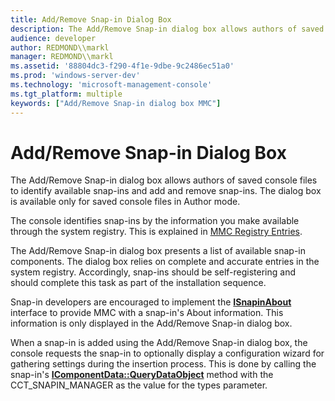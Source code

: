 ```yaml
---
title: Add/Remove Snap-in Dialog Box
description: The Add/Remove Snap-in dialog box allows authors of saved console files to identify available snap-ins and add and remove snap-ins. The dialog box is available only for saved console files in Author mode.
audience: developer
author: REDMOND\\markl
manager: REDMOND\\markl
ms.assetid: '88804dc3-f290-4f1e-9dbe-9c2486ec51a0'
ms.prod: 'windows-server-dev'
ms.technology: 'microsoft-management-console'
ms.tgt_platform: multiple
keywords: ["Add/Remove Snap-in dialog box MMC"]
---
```


# Add/Remove Snap-in Dialog Box

The Add/Remove Snap-in dialog box allows authors of saved console files to identify available snap-ins and add and remove snap-ins. The dialog box is available only for saved console files in Author mode.

The console identifies snap-ins by the information you make available through the system registry. This is explained in [MMC Registry Entries](mmc-registry-entries.md).

The Add/Remove Snap-in dialog box presents a list of available snap-in components. The dialog box relies on complete and accurate entries in the system registry. Accordingly, snap-ins should be self-registering and should complete this task as part of the installation sequence.

Snap-in developers are encouraged to implement the [**ISnapinAbout**](isnapinabout.md) interface to provide MMC with a snap-in's About information. This information is only displayed in the Add/Remove Snap-in dialog box.

When a snap-in is added using the Add/Remove Snap-in dialog box, the console requests the snap-in to optionally display a configuration wizard for gathering settings during the insertion process. This is done by calling the snap-in's [**IComponentData::QueryDataObject**](icomponentdata-querydataobject.md) method with the CCT\_SNAPIN\_MANAGER as the value for the types parameter.

 

 




